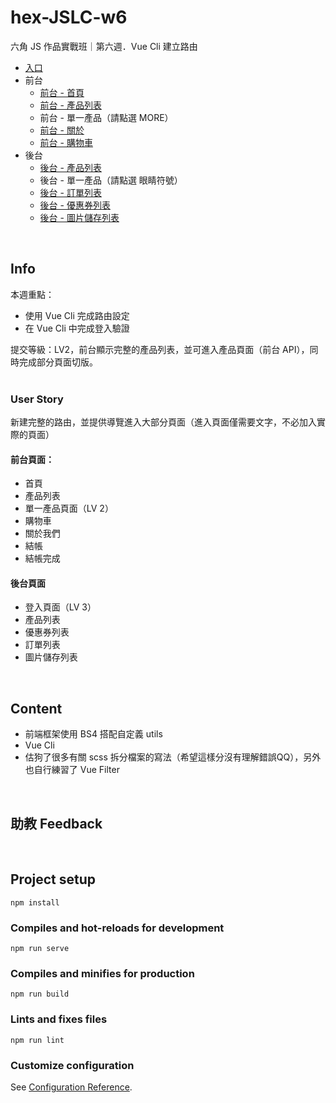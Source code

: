 # hex-JSLC-w6
六角 JS 作品實戰班｜第六週．Vue Cli 建立路由  
* [入口](https://yuu-chien.github.io/hex-JSLC-w6/dist/#/)
* 前台
    * [前台 - 首頁](https://yuu-chien.github.io/hex-JSLC-w6/dist/#/Playa/index)
    * [前台 - 產品列表](https://yuu-chien.github.io/hex-JSLC-w6/dist/#/Playa/products)
    * 前台 - 單一產品（請點選 MORE）
    * [前台 - 關於](https://yuu-chien.github.io/hex-JSLC-w6/dist/#/Playa/about)
    * [前台 - 購物車](https://yuu-chien.github.io/hex-JSLC-w6/dist/#/Playa/cart)
* 後台
    * [後台 - 產品列表](https://yuu-chien.github.io/hex-JSLC-w6/dist/#/admin/products)
    * 後台 - 單一產品（請點選 眼睛符號）
    * [後台 - 訂單列表](https://yuu-chien.github.io/hex-JSLC-w6/dist/#/admin/orders)
    * [後台 - 優惠券列表](https://yuu-chien.github.io/hex-JSLC-w6/dist/#/admin/coupons)
    * [後台 - 圖片儲存列表](https://yuu-chien.github.io/hex-JSLC-w6/dist/#/admin/images)
<br>

## Info
本週重點：  
* 使用 Vue Cli 完成路由設定
* 在 Vue Cli 中完成登入驗證

提交等級：LV2，前台顯示完整的產品列表，並可進入產品頁面（前台 API），同時完成部分頁面切版。  
<br>
### User Story
新建完整的路由，並提供導覽進入大部分頁面（進入頁面僅需要文字，不必加入實際的頁面）

#### 前台頁面：
- 首頁
- 產品列表
- 單一產品頁面（LV 2）
- 購物車
- 關於我們
- 結帳
- 結帳完成

#### 後台頁面
- 登入頁面（LV 3）
- 產品列表
- 優惠券列表
- 訂單列表
- 圖片儲存列表
<br>

## Content 
* 前端框架使用 BS4 搭配自定義 utils
* Vue Cli
* 估狗了很多有關 scss 拆分檔案的寫法（希望這樣分沒有理解錯誤QQ），另外也自行練習了 Vue Filter
<br>

## 助教 Feedback

<br>

## Project setup
```
npm install
```

### Compiles and hot-reloads for development
```
npm run serve
```

### Compiles and minifies for production
```
npm run build
```

### Lints and fixes files
```
npm run lint
```

### Customize configuration
See [Configuration Reference](https://cli.vuejs.org/config/).
